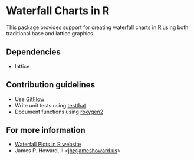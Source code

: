 # Waterfall Charts in R

This package provides support for creating waterfall charts in R using
both traditional base and lattice graphics.

## Dependencies

* lattice

## Contribution guidelines

* Use [GitFlow](http://nvie.com/posts/a-successful-git-branching-model/)
* Write unit tests using [testthat](https://github.com/hadley/testthat)
* Document functions using [roxygen2](https://github.com/yihui/roxygen2)

## For more information

* [Waterfall Plots in R website](https://jameshoward.us/software/phonics)
* James P. Howard, II &lt;jh@jameshoward.us&gt;
